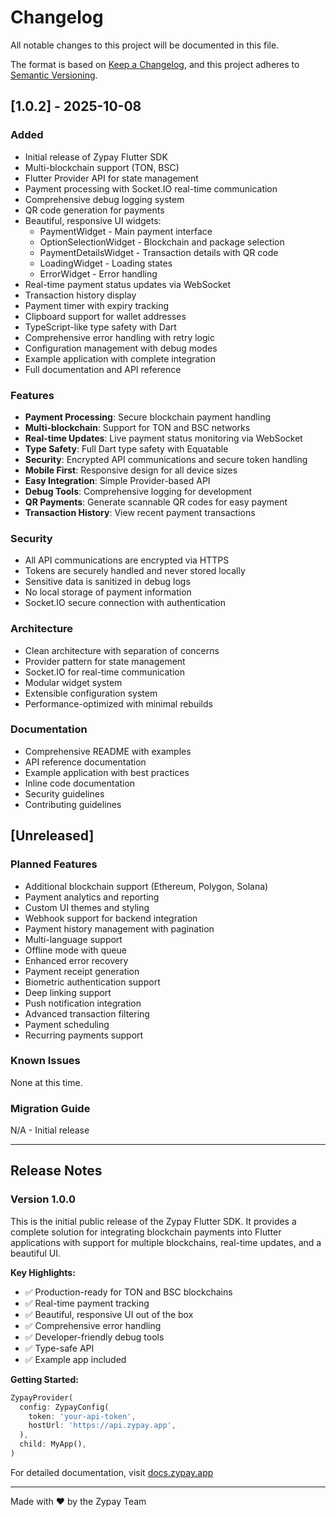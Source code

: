 # Changelog

All notable changes to this project will be documented in this file.

The format is based on [Keep a Changelog](https://keepachangelog.com/en/1.0.0/),
and this project adheres to [Semantic Versioning](https://semver.org/spec/v2.0.0.html).

## [1.0.2] - 2025-10-08

### Added

- Initial release of Zypay Flutter SDK
- Multi-blockchain support (TON, BSC)
- Flutter Provider API for state management
- Payment processing with Socket.IO real-time communication
- Comprehensive debug logging system
- QR code generation for payments
- Beautiful, responsive UI widgets:
  - PaymentWidget - Main payment interface
  - OptionSelectionWidget - Blockchain and package selection
  - PaymentDetailsWidget - Transaction details with QR code
  - LoadingWidget - Loading states
  - ErrorWidget - Error handling
- Real-time payment status updates via WebSocket
- Transaction history display
- Payment timer with expiry tracking
- Clipboard support for wallet addresses
- TypeScript-like type safety with Dart
- Comprehensive error handling with retry logic
- Configuration management with debug modes
- Example application with complete integration
- Full documentation and API reference

### Features

- **Payment Processing**: Secure blockchain payment handling
- **Multi-blockchain**: Support for TON and BSC networks
- **Real-time Updates**: Live payment status monitoring via WebSocket
- **Type Safety**: Full Dart type safety with Equatable
- **Security**: Encrypted API communications and secure token handling
- **Mobile First**: Responsive design for all device sizes
- **Easy Integration**: Simple Provider-based API
- **Debug Tools**: Comprehensive logging for development
- **QR Payments**: Generate scannable QR codes for easy payment
- **Transaction History**: View recent payment transactions

### Security

- All API communications are encrypted via HTTPS
- Tokens are securely handled and never stored locally
- Sensitive data is sanitized in debug logs
- No local storage of payment information
- Socket.IO secure connection with authentication

### Architecture

- Clean architecture with separation of concerns
- Provider pattern for state management
- Socket.IO for real-time communication
- Modular widget system
- Extensible configuration system
- Performance-optimized with minimal rebuilds

### Documentation

- Comprehensive README with examples
- API reference documentation
- Example application with best practices
- Inline code documentation
- Security guidelines
- Contributing guidelines

## [Unreleased]

### Planned Features

- Additional blockchain support (Ethereum, Polygon, Solana)
- Payment analytics and reporting
- Custom UI themes and styling
- Webhook support for backend integration
- Payment history management with pagination
- Multi-language support
- Offline mode with queue
- Enhanced error recovery
- Payment receipt generation
- Biometric authentication support
- Deep linking support
- Push notification integration
- Advanced transaction filtering
- Payment scheduling
- Recurring payments support

### Known Issues

None at this time.

### Migration Guide

N/A - Initial release

---

## Release Notes

### Version 1.0.0

This is the initial public release of the Zypay Flutter SDK. It provides a complete solution for integrating blockchain payments into Flutter applications with support for multiple blockchains, real-time updates, and a beautiful UI.

**Key Highlights:**

- ✅ Production-ready for TON and BSC blockchains
- ✅ Real-time payment tracking
- ✅ Beautiful, responsive UI out of the box
- ✅ Comprehensive error handling
- ✅ Developer-friendly debug tools
- ✅ Type-safe API
- ✅ Example app included

**Getting Started:**

```dart
ZypayProvider(
  config: ZypayConfig(
    token: 'your-api-token',
    hostUrl: 'https://api.zypay.app',
  ),
  child: MyApp(),
)
```

For detailed documentation, visit [docs.zypay.app](https://docs.zypay.app)

---

Made with ❤️ by the Zypay Team
